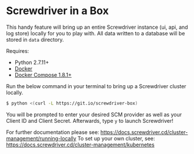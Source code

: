 # Screwdriver in a Box

This handy feature will bring up an entire Screwdriver instance (ui, api, and log store) locally
for you to play with.  All data written to a database will be stored in `data` directory.

Requires:
 - Python 2.7.11+
 - [Docker][docker]
 - [Docker Compose 1.8.1+][docker-compose]


Run the below command in your terminal to bring up a Screwdriver cluster locally.

```bash
$ python <(curl -L https://git.io/screwdriver-box)
```
You will be prompted to enter your desired SCM provider as well as your Client ID and Client Secret. Afterwards, type `y` to launch Screwdriver!


For further documentation please see: https://docs.screwdriver.cd/cluster-management/running-locally
To set up your own cluster, see: https://docs.screwdriver.cd/cluster-management/kubernetes

[docker-compose]: https://www.docker.com/products/docker-compose
[docker]: https://www.docker.com/products/docker
